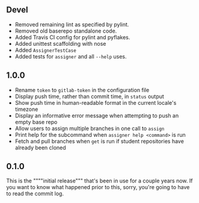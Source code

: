 ## Devel

- Removed remaining lint as specified by pylint.
- Removed old baserepo standalone code.
- Added Travis CI config for pylint and pyflakes.
- Added unittest scaffolding with nose
- Added `AssignerTestCase`
- Added tests for `assigner` and all `--help` uses.

## 1.0.0

- Rename `token` to `gitlab-token` in the configuration file
- Display push time, rather than commit time, in `status` output
- Show push time in human-readable format in the current locale's timezone
- Display an informative error message when attempting to push an empty base repo
- Allow users to assign multiple branches in one call to `assign`
- Print help for the subcommand when `assigner help <command>` is run
- Fetch and pull branches when `get` is run if student repositories have already been cloned

## 0.1.0

This is the """"initial release""" that's been in use for a couple years now.
If you want to know what happened prior to this, sorry, you're going to have to read the commit log.
